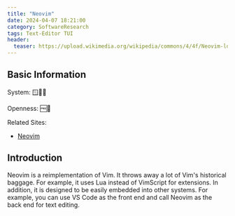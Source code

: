 ```yaml
---
title: "Neovim"
date: 2024-04-07 18:21:00
category: SoftwareResearch
tags: Text-Editor TUI
header:
  teaser: https://upload.wikimedia.org/wikipedia/commons/4/4f/Neovim-logo.svg
---
```


## Basic Information

System: 🪟🍎🐧

Openness: 🆓📖

Related Sites:

* [Neovim](https://neovim.io/)

## Introduction

Neovim is a reimplementation of Vim. It throws away a lot of Vim's historical baggage. For example, it uses Lua instead of VimScript for extensions. In addition, it is designed to be easily embedded into other systems. For example, you can use VS Code as the front end and call Neovim as the back end for text editing.
